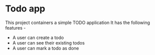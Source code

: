 # Todo app

This project containers a simple TODO application
It has the following features -

- A user can create a todo
- A user can see their existing todos
- A user can mark a todo as done
